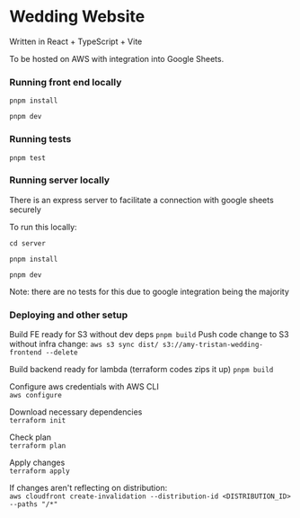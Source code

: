 # Wedding Website

Written in React + TypeScript + Vite

To be hosted on AWS with integration into Google Sheets.

### Running front end locally

`pnpm install`

`pnpm dev`

### Running tests

`pnpm test`

### Running server locally

There is an express server to facilitate a connection with google sheets securely

To run this locally:

`cd server`

`pnpm install`

`pnpm dev`

Note: there are no tests for this due to google integration being the majority

### Deploying and other setup

Build FE ready for S3 without dev deps
`pnpm build` 
Push code change to S3 without infra change:
`aws s3 sync dist/ s3://amy-tristan-wedding-frontend --delete`

Build backend ready for lambda (terraform codes zips it up)
`pnpm build`

Configure aws credentials with AWS CLI  
`aws configure`

Download necessary dependencies  
`terraform init`

Check plan  
`terraform plan`

Apply changes  
`terraform apply`

If changes aren't reflecting on distribution:  
`aws cloudfront create-invalidation --distribution-id <DISTRIBUTION_ID> --paths "/*"`

